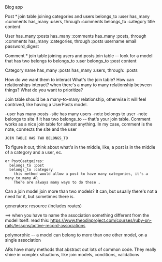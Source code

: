 Blog app 

Post * join table joining categories and users
	belongs_to :user
	has_many :comments
	has_many :users, through :comments
	belongs_to :category
	title
	content

User 
	has_many :posts
	has_many :comments
	has_many :posts, through :comments
	has_many :categories, through :posts
	username
	email
	password_digest

Comment * join table joining users and posts 
	join table  -- look for a model that has two belongs to 
	belongs_to :user
	belongs_to :post
	content

Category
	name
	has_many :posts
	has_many :users, through: :posts

How do we want them to interact 
What's the join table? 
How can relationships interact? 
when there's a many to many relationship between things? 
What do you want to prioritize? 


Join table should be a many-to-many relationship, otherwise it will feel contrived, like having a UserPosts model. 


-user has many posts
-site has many users
-note belongs to user 
-note belongs to site 
	If it has two belongs_to -- that's your join table. 
	Comment works as a nice join table for almost anything. In my case, comment is the note, connects the site and the user 

	JOIN TABLE HAS TWO BELONGS_TO 

To figure it out, think about what's in the middle, like, a post is in the middle of a category and a user, ec. 

	or PostCaetgoires: 
	  belongs_to :post
	  belongs_to :category 
	  	this method would allow a post to have many categories, it's a many_to_many AR 
	  	There are always many ways to do these . 

Can a join model join more than two models? It can, but usually there's not a need for it, but sometimes there is. 

generators: resource (includes routes)

==> when you have to name the association something different from the model itself: read this: https://www.theodinproject.com/courses/ruby-on-rails/lessons/active-record-associations



polymorphic -- a model can belong to more than one other model, on a single association 

ARs have many methods that abstract out lots of common code. They really shine in complex situations, like join models, conditions, validations 
